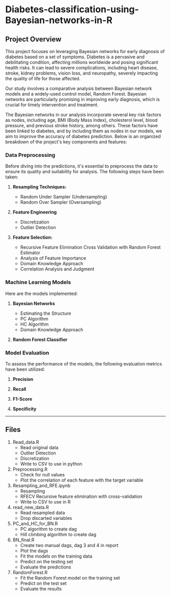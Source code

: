 # Diabetes-classification-using-Bayesian-networks-in-R

## Project Overview

This project focuses on leveraging Bayesian networks for early diagnosis of diabetes based on a set of symptoms. Diabetes is a pervasive and debilitating condition, affecting millions worldwide and posing significant health risks. It can lead to severe complications, including heart disease, stroke, kidney problems, vision loss, and neuropathy, severely impacting the quality of life for those affected.

Our study involves a comparative analysis between Bayesian network models and a widely-used control model, Random Forest. Bayesian networks are particularly promising in improving early diagnosis, which is crucial for timely intervention and treatment.

The Bayesian networks in our analysis incorporate several key risk factors as nodes, including age, BMI (Body Mass Index), cholesterol level, blood pressure, and previous stroke history, among others. These factors have been linked to diabetes, and by including them as nodes in our models, we aim to improve the accuracy of diabetes prediction. Below is an organized breakdown of the project's key components and features:

### Data Preprocessing

Before diving into the predictions, it's essential to preprocess the data to ensure its quality and suitability for analysis. The following steps have been taken:

1. **Resampling Techniques:** 
   - Random Under Sampler (Undersampling)
   - Random Over Sampler (Oversampling)

2. **Feature Engineering**
   - Discretization
   - Outlier Detection

3. **Feature Selection:** 
   - Recursive Feature Elimination Cross Validation with Random Forest Estimator 
   - Analysis of Feature Importance	
   - Domain Knowledge Approach
   - Correlation Analysis and Judgment

### Machine Learning Models

Here are the models implemented:

1. **Bayesian Networks**
   - Estimating the Structure	
   - PC Algorithm
   - HC Algorithm
   - Domain Knowledge Approach  

2. **Random Forest Classifier**

### Model Evaluation

To assess the performance of the models, the following evaluation metrics have been utilized:

1. **Precision**

2. **Recall**

3. **F1-Score**

4. **Specificity**

<hr></hr>

## Files

1. Read_data.R
   - Read original data
   - Outlier Detection
   - Discretization
   - Write to CSV to use in python
2. Preprocessing.R
   - Check for null values
   - Plot the correlation of each feature with the target variable
3. Resampling_and_RFE.ipynb
   - Resampling
   - RFECV Recursive feature elimination with cross-validation
   - Write to CSV to use in R
4. read_new_data.R
   - Read resampled data 
   - Drop discarted variables
5. PC_and_HC_for_BN.R
   - PC algorithm to create dag
   - Hill climbing algorithm to create dag 
6. BN_final.R
   - Create two manual dags, dag 3 and 4 in report 
   - Plot the dags
   - Fit the models on the training data
   - Predict on the testing set
   - Evaluate the predictions
7. RandomForest.R
   - Fit the Random Forest model on the training set
   - Predict on the test set 
   - Evaluate the results
